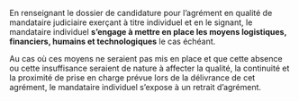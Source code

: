 En renseignant le dossier de candidature pour l’agrément en qualité de mandataire judiciaire exerçant à titre individuel et en le signant, le mandataire individuel **s’engage à mettre en place les moyens logistiques, financiers, humains et technologiques** le cas échéant.

Au cas où ces moyens ne seraient pas mis en place et que cette absence ou cette insuffisance seraient de nature à affecter la qualité, la continuité et la proximité de prise en charge prévue lors de la délivrance de cet agrément, le mandataire individuel s’expose à un retrait d’agrément.
